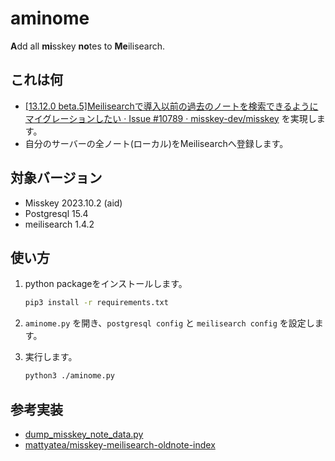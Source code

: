# aminome

**A**dd all **mi**sskey **no**tes to **Me**ilisearch.

## これは何

- [[13.12.0 beta.5]Meilisearchで導入以前の過去のノートを検索できるようにマイグレーションしたい · Issue #10789 · misskey-dev/misskey](https://github.com/misskey-dev/misskey/issues/10789) を実現します。
- 自分のサーバーの全ノート(ローカル)をMeilisearchへ登録します。

## 対象バージョン

- Misskey 2023.10.2 (aid)
- Postgresql 15.4
- meilisearch 1.4.2

## 使い方

1. python packageをインストールします。

    ```sh
    pip3 install -r requirements.txt
    ```

2. `aminome.py` を開き、`postgresql config` と `meilisearch config` を設定します。

3. 実行します。

    ```sh
    python3 ./aminome.py
    ```

## 参考実装

- [dump_misskey_note_data.py](https://gist.github.com/CyberRex0/d481c4c2be6dc47fee4b50cefadf2074)
- [mattyatea/misskey-meilisearch-oldnote-index](https://github.com/mattyatea/misskey-meilisearch-oldnote-index)

